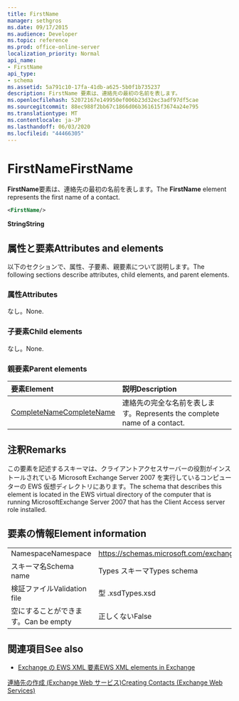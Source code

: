 ```yaml
---
title: FirstName
manager: sethgros
ms.date: 09/17/2015
ms.audience: Developer
ms.topic: reference
ms.prod: office-online-server
localization_priority: Normal
api_name:
- FirstName
api_type:
- schema
ms.assetid: 5a791c10-17fa-41db-a625-5b0f1b735237
description: FirstName 要素は、連絡先の最初の名前を表します。
ms.openlocfilehash: 52072167e149950ef006b23d32ec3adf97df5cae
ms.sourcegitcommit: 88ec988f2bb67c1866d06b361615f3674a24e795
ms.translationtype: MT
ms.contentlocale: ja-JP
ms.lasthandoff: 06/03/2020
ms.locfileid: "44466305"
---
```

# <a name="firstname"></a><span data-ttu-id="5e97f-103">FirstName</span><span class="sxs-lookup"><span data-stu-id="5e97f-103">FirstName</span></span>

<span data-ttu-id="5e97f-104">**FirstName**要素は、連絡先の最初の名前を表します。</span><span class="sxs-lookup"><span data-stu-id="5e97f-104">The **FirstName** element represents the first name of a contact.</span></span> 
  
```xml
<FirstName/>
```

 <span data-ttu-id="5e97f-105">**String**</span><span class="sxs-lookup"><span data-stu-id="5e97f-105">**String**</span></span>
## <a name="attributes-and-elements"></a><span data-ttu-id="5e97f-106">属性と要素</span><span class="sxs-lookup"><span data-stu-id="5e97f-106">Attributes and elements</span></span>

<span data-ttu-id="5e97f-107">以下のセクションで、属性、子要素、親要素について説明します。</span><span class="sxs-lookup"><span data-stu-id="5e97f-107">The following sections describe attributes, child elements, and parent elements.</span></span>
  
### <a name="attributes"></a><span data-ttu-id="5e97f-108">属性</span><span class="sxs-lookup"><span data-stu-id="5e97f-108">Attributes</span></span>

<span data-ttu-id="5e97f-109">なし。</span><span class="sxs-lookup"><span data-stu-id="5e97f-109">None.</span></span>
  
### <a name="child-elements"></a><span data-ttu-id="5e97f-110">子要素</span><span class="sxs-lookup"><span data-stu-id="5e97f-110">Child elements</span></span>

<span data-ttu-id="5e97f-111">なし。</span><span class="sxs-lookup"><span data-stu-id="5e97f-111">None.</span></span>
  
### <a name="parent-elements"></a><span data-ttu-id="5e97f-112">親要素</span><span class="sxs-lookup"><span data-stu-id="5e97f-112">Parent elements</span></span>

|<span data-ttu-id="5e97f-113">**要素**</span><span class="sxs-lookup"><span data-stu-id="5e97f-113">**Element**</span></span>|<span data-ttu-id="5e97f-114">**説明**</span><span class="sxs-lookup"><span data-stu-id="5e97f-114">**Description**</span></span>|
|:-----|:-----|
|[<span data-ttu-id="5e97f-115">CompleteName</span><span class="sxs-lookup"><span data-stu-id="5e97f-115">CompleteName</span></span>](completename.md) <br/> |<span data-ttu-id="5e97f-116">連絡先の完全な名前を表します。</span><span class="sxs-lookup"><span data-stu-id="5e97f-116">Represents the complete name of a contact.</span></span>  <br/> |
   
## <a name="remarks"></a><span data-ttu-id="5e97f-117">注釈</span><span class="sxs-lookup"><span data-stu-id="5e97f-117">Remarks</span></span>

<span data-ttu-id="5e97f-118">この要素を記述するスキーマは、クライアントアクセスサーバーの役割がインストールされている Microsoft Exchange Server 2007 を実行しているコンピューターの EWS 仮想ディレクトリにあります。</span><span class="sxs-lookup"><span data-stu-id="5e97f-118">The schema that describes this element is located in the EWS virtual directory of the computer that is running MicrosoftExchange Server 2007 that has the Client Access server role installed.</span></span>
  
## <a name="element-information"></a><span data-ttu-id="5e97f-119">要素の情報</span><span class="sxs-lookup"><span data-stu-id="5e97f-119">Element information</span></span>

|||
|:-----|:-----|
|<span data-ttu-id="5e97f-120">Namespace</span><span class="sxs-lookup"><span data-stu-id="5e97f-120">Namespace</span></span>  <br/> |https://schemas.microsoft.com/exchange/services/2006/types  <br/> |
|<span data-ttu-id="5e97f-121">スキーマ名</span><span class="sxs-lookup"><span data-stu-id="5e97f-121">Schema name</span></span>  <br/> |<span data-ttu-id="5e97f-122">Types スキーマ</span><span class="sxs-lookup"><span data-stu-id="5e97f-122">Types schema</span></span>  <br/> |
|<span data-ttu-id="5e97f-123">検証ファイル</span><span class="sxs-lookup"><span data-stu-id="5e97f-123">Validation file</span></span>  <br/> |<span data-ttu-id="5e97f-124">型 .xsd</span><span class="sxs-lookup"><span data-stu-id="5e97f-124">Types.xsd</span></span>  <br/> |
|<span data-ttu-id="5e97f-125">空にすることができます。</span><span class="sxs-lookup"><span data-stu-id="5e97f-125">Can be empty</span></span>  <br/> |<span data-ttu-id="5e97f-126">正しくない</span><span class="sxs-lookup"><span data-stu-id="5e97f-126">False</span></span>  <br/> |
   
## <a name="see-also"></a><span data-ttu-id="5e97f-127">関連項目</span><span class="sxs-lookup"><span data-stu-id="5e97f-127">See also</span></span>



- [<span data-ttu-id="5e97f-128">Exchange の EWS XML 要素</span><span class="sxs-lookup"><span data-stu-id="5e97f-128">EWS XML elements in Exchange</span></span>](ews-xml-elements-in-exchange.md)


[<span data-ttu-id="5e97f-129">連絡先の作成 (Exchange Web サービス)</span><span class="sxs-lookup"><span data-stu-id="5e97f-129">Creating Contacts (Exchange Web Services)</span></span>](https://msdn.microsoft.com/library/4845917e-70d1-481c-bbd7-011ec6571789%28Office.15%29.aspx)

